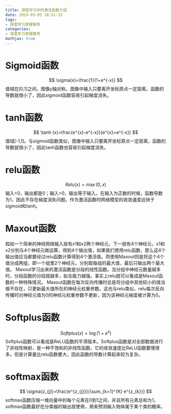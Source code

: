 ```yaml
---
title: 深度学习中的激活函数介绍
date: 2019-03-05 18:51:15
tags:
- 深度学习原理推导
categories:
- 深度学习原理推导
mathjax: true
---
```


# Sigmoid函数
$$
\sigma(x)=\frac{1}{1+e^{-x}}
$$
值域在[0,1]之间，图像y轴对称。图像中输入只要离开坐标原点一定距离，函数的导数就很小了，因此sigmoid函数容易引起梯度消失。
# tanh函数
$$
\tanh (x)=\frac{e^{x}-e^{-x}}{e^{x}+e^{-x}}
$$
值域[-1,1]。与sigmoid函数类似，图像中输入只要离开坐标原点一定距离，函数的导数就很小了，因此tanh函数也容易引起梯度消失。

# relu函数

$$
Relu(x)=\max (0, x)
$$
输入<0，输出都是0；输入>0，输出等于输入。在输入为正数的时候，函数导数为1，因此不存在梯度消失问题。作为激活函数时网络模型的收敛速度远快于sigmoid和tanh。
# Maxout函数
假如一个简单的神经网络输入层有x1和x2两个神经元，下一层有4个神经元，x1和x2分别与4个神经元做运算，得到4个输出值，如果我们使用relu函数，那么这4个输出值应当都要经过relu函数计算得到4个激活值。而使用Maxout则是将这个4个值分成两组，即一个组里2个神经元，分别取每组的最大值，最后只输出两个最大值。
Maxout学习出来的激活函数是分段的线性函数。当分组中神经元数量越多时，分段函数的分段就越多，拟合能力越强。事实上relu就可以看成是Maxout函数的一种特殊情况。
Maxout函数在每次反向传播时总是将分组中其他较小的值当做不存在，只更新最大值所在的神经元权重参数。这也与relu类似，relu每次反向传播时对神经元值为0的神经元权重参数不更新，因为该神经元梯度被计算为0。
# Softplus函数
$$
Softplus(x)=\log \left(1+e^{x}\right)
$$
Softplus函数可以看成是ReLU函数的平滑版本。Softplus函数是对全部数据进行了非线性映射，是一种不饱和的非线性函数。它的收敛速度比ReLU函数要慢很多。但是计算量比relu函数要大，因此函数的导数计算起来较为复杂。
# softmax函数
$$
\sigma(z_{j})=\frac{e^{z_{j}}}{\sum_{k=1}^{K} e^{z_{k}}}
$$
softmax函数压缩一维向量中的每个元素在0到1之间，并且所有元素总和为1。softmax函数最好在分类器的输出层使用，用来预测输入物体属于某个类的概率。